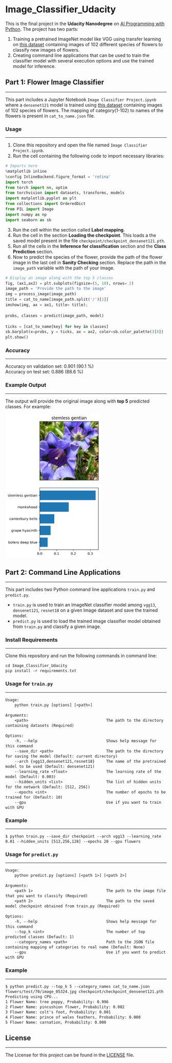 # Image_Classifier_Udacity
This is the final project in the **Udacity Nanodegree** on [AI Programming with Python](https://www.udacity.com/course/ai-programming-python-nanodegree--nd089).
The project has two parts:
1. Training a pretrained ImageNet model like VGG using transfer learning on [this dataset](http://www.robots.ox.ac.uk/~vgg/data/flowers/102/index.html) containing images of 102 different species of flowers to classify new images of flowers.
2. Creating command line applications that can be used to train the classifier model with several execution options and use the trained model for inference.

## Part 1: Flower Image Classifier
----------------------------------
This part includes a Jupyter Notebook `Image Classifier Project.ipynb` where a `densenet121` model is trained using [this dataset](http://www.robots.ox.ac.uk/~vgg/data/flowers/102/index.html) containing images of 102 species of flowers.
The mapping of category(1-102) to names of the flowers is present in `cat_to_name.json` file.

### Usage
---------
1. Clone this repository and open the file named `Image Classifier Project.ipynb`.
2. Run the cell containing the following code to import necessary libraries: 
```python
# Imports here
%matplotlib inline
%config InlineBackend.figure_format = 'retina'
import torch
from torch import nn, optim
from torchvision import datasets, transforms, models
import matplotlib.pyplot as plt 
from collections import OrderedDict
from PIL import Image
import numpy as np
import seaborn as sb
```
3. Run the cell within the section called **Label mapping**.
4. Run the cell in the section **Loading the checkpoint**. This loads a the saved model present in the file `checkpoint/checkpoint_densenet121.pth`.
5. Run all the cells in the **Inference for classification** section and the **Class Prediction** section.
6. Now to predict the species of the flower, provide the path of the flower image in the last cell in **Sanity Checking** section. Replace the path in the `image_path` variable with the path of your image.
```python
# Display an image along with the top 5 classes
fig, (ax1,ax2) = plt.subplots(figsize=(5, 10), nrows= 2)
image_path = 'Provide the path to the image'
img = process_image(image_path)
title = cat_to_name[image_path.split('/')[2]]
imshow(img, ax = ax1, title= title);

probs, classes = predict(image_path, model)

ticks = [cat_to_name[key] for key in classes]
sb.barplot(x=probs, y = ticks, ax = ax2, color=sb.color_palette()[0])
plt.show()
```

### Accuracy
------------
Accuracy on validation set: 0.901 (90.1 %)\
Accuracy on test set: 0.886 (88.6 %)

### Example Output
------------------
The output will provide the original image along with **top 5** predicted classes. For example:

<img src='assets/inference_example.png' width=300px>

## Part 2: Command Line Applications
------------------------------------
This part includes two Python command line applications `train.py` and `predict.py`.
* `train.py` is used to train an ImageNet classifier model among `vgg13`, `densenet121`, `resnet18` on a given Image dataset and save the trained model.
* `predict.py` is used to load the trained image classifier model obtained from `train.py` and classify a given image.

### Install Requirements
------------------------
Clone this repository and run the following commands in command line:
```
cd Image_Classifier_Udacity
pip install -r requirements.txt
```

### Usage for `train.py`
------------------------
```
Usage:
    python train.py [options] [<path>]

Arguments:
    <path>                                  The path to the directory containing datasets (Required)

Options:
    -h, --help                              Shows help message for this command
    --save_dir <path>                       The path to the directory for saving the model (Default: current directory)
    --arch {vgg13,densenet121,resnet18}     The name of the pretrained model to be used (Default: densenet121)
    --learning_rate <float>                 The learning rate of the model (Default: 0.003)
    --hidden_units <list>                   The list of hidden units for the network (Default: [512, 256])
    --epochs <int>                          The number of epochs to be trained for (Default: 10)
    --gpu                                   Use if you want to train with GPU
```

### Example
-----------
```
$ python train.py --save_dir checkpoint --arch vgg13 --learning_rate 0.01 --hidden_units [512,256,128] --epochs 20 --gpu flowers
```
### Usage for `predict.py`
--------------------------
```
Usage:
    python predict.py [options] [<path 1>] [<path 2>]

Arguments:
    <path 1>                                The path to the image file that you want to classify (Required)
    <path 2>                                The path to the saved model checkpoint obtained from train.py (Required)

Options:
    -h, --help                              Shows help message for this command
    --top_k <int>                           The number of top predicted classes (Default: 1)
    --category_names <path>                 Path to the JSON file containing mapping of categories to real name (Default: None)
    --gpu                                   Use if you want to predict with GPU
```
### Example
-----------
```
$ python predict.py --top_k 5 --category_names cat_to_name.json flowers/test/70/image_05324.jpg checkpoint/checkpoint_densenet121.pth
Predicting using CPU...
1 Flower Name: tree poppy, Probability: 0.996
2 Flower Name: pincushion flower, Probability: 0.002
3 Flower Name: colt's foot, Probability: 0.001
4 Flower Name: prince of wales feathers, Probability: 0.000
5 Flower Name: carnation, Probability: 0.000
```

## License
----------
The License for this project can be found in the [LICENSE](LICENSE) file.